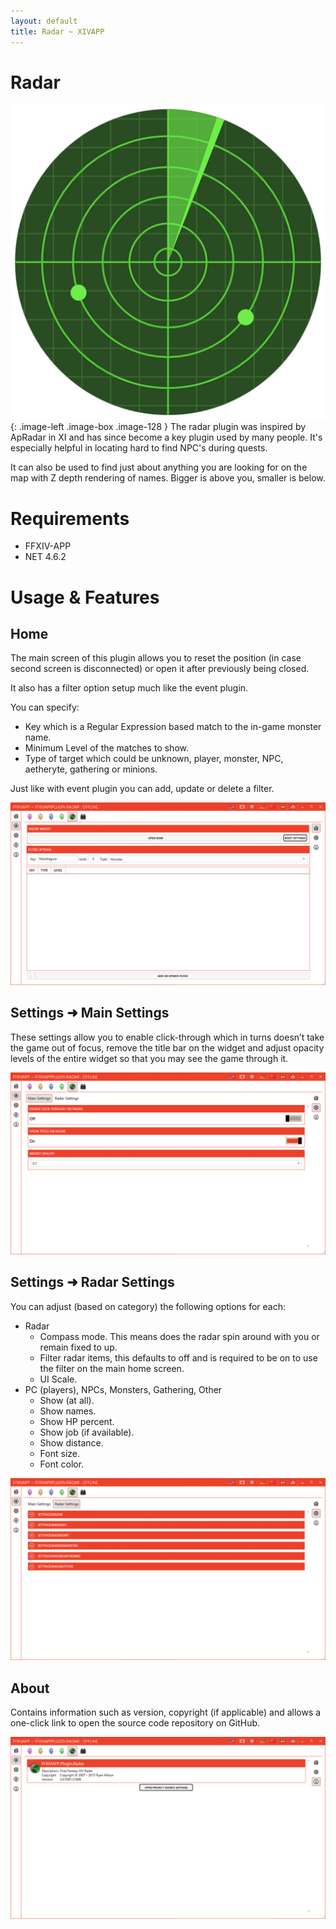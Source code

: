 ```yaml
---
layout: default
title: Radar ~ XIVAPP
---
```


# Radar

![](/images/logos/radar.png){: .image-left .image-box .image-128 }
The radar plugin was inspired by ApRadar in XI and has since become a key plugin used by many people. It's especially helpful in locating hard to find NPC's during quests.

It can also be used to find just about anything you are looking for on the map with Z depth rendering of names. Bigger is above you, smaller is below.

<div style="clear: both;"></div>

# Requirements

* FFXIV-APP
* NET 4.6.2

# Usage & Features

## Home

The main screen of this plugin allows you to reset the position (in case second screen is disconnected) or open it after previously being closed.

It also has a filter option setup much like the event plugin.

You can specify:

* Key which is a Regular Expression based match to the in-game monster name.
* Minimum Level of the matches to show.
* Type of target which could be unknown, player, monster, NPC, aetheryte, gathering or minions.

Just like with event plugin you can add, update or delete a filter.

![](/images/plugins/radar/main.jpg)

## Settings ➜ Main Settings

These settings allow you to enable click-through which in turns doesn’t take the game out of focus, remove the title bar on the widget and adjust opacity levels of the entire widget so that you may see the game through it.

![](/images/plugins/radar/settings-main.jpg)

## Settings ➜ Radar Settings

You can adjust (based on category) the following options for each:

* Radar
  * Compass mode. This means does the radar spin around with you or remain fixed to up.
  * Filter radar items, this defaults to off and is required to be on to use the filter on the main home screen.
  * UI Scale.
* PC (players), NPCs, Monsters, Gathering, Other
  * Show (at all).
  * Show names.
  * Show HP percent.
  * Show job (if available).
  * Show distance.
  * Font size.
  * Font color.

![](/images/plugins/radar/settings-radar.jpg)

## About

Contains information such as version, copyright (if applicable) and allows a one-click link to open the source code repository on GitHub.

![](/images/plugins/radar/about.jpg)
